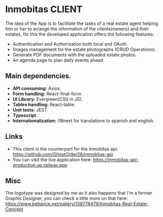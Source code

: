 # Inmobitas CLIENT

The idea of the App is to facilitate the tasks of a real estate agent helping him or her to arrange the information of the clients(owners) and their estates, for this the developed application offers the following features:
* Authentication and Authorization both local and OAuth.
* Images management for the estate photographs (CRUD Operations).
* Generate PDF documents with the uploaded estate photos.
* An agenda page to plan daily events ahead.

## Main dependencies.
* **API consuming:** Axios.
* **Form handling:** React-final-form.
* **UI Library:** Evergreen(CSS in JS).
* **Tables handling:** React-table.
* **Unit tests:** JEST.
* **Typescript.**
* **Internationalization:** i18next for translations to spanish and english.

## Links
* This client is the counterpart for the inmobitas api: https://github.com/GhostOrder28/inmobitas-api 
* You can visit the live application here: https://inmobitas-api-production.up.railway.app

## Misc
The logotype was designed by me as it also happens that I'm a former Graphic Designer, you can check a little more on that here: https://www.behance.net/gallery/138778479/Inmobitas-Real-Estate-Concept
